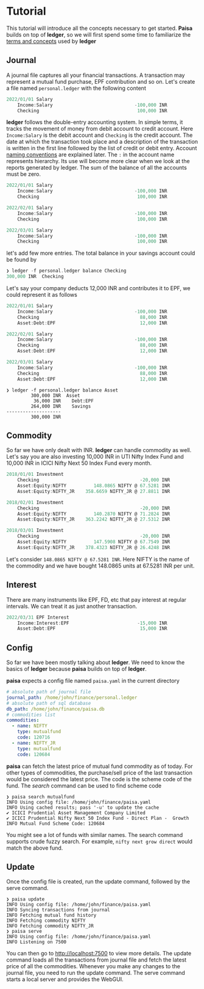 # Tutorial

This tutorial will introduce all the concepts necessary to get
started. **Paisa** builds on top of **ledger**, so we will first spend
some time to familiarize the [terms and concepts](https://github.com/ledger/ledger/blob/master/doc/GLOSSARY.md) used by **ledger**

## Journal

A journal file captures all your financial transactions. A transaction
may represent a mutual fund purchase, EPF contribution and so
on. Let's create a file named `personal.ledger` with the following
content

```go
2022/01/01 Salary
    Income:Salary                              -100,000 INR
    Checking                                    100,000 INR
```

**ledger** follows the double-entry accounting system. In simple terms, it
tracks the movement of money from debit account to credit
account. Here `Income:Salary` is the debit account and
`Checking` is the credit account. The date at which the
transaction took place and a description of the transaction is written
in the first line followed by the list of credit or debit
entry. Account [naming conventions](./accounts.md) are explained later. The `:` in the account name
represents hierarchy. Its use will become more clear when we look at
the reports generated by ledger. The sum of the balance of all the
accounts must be zero.

```go
2022/01/01 Salary
    Income:Salary                              -100,000 INR
    Checking                                    100,000 INR

2022/02/01 Salary
    Income:Salary                              -100,000 INR
    Checking                                    100,000 INR

2022/03/01 Salary
    Income:Salary                              -100,000 INR
    Checking                                    100,000 INR
```

let's add few more entries. The total balance in your savings account
could be found by

```go
❯ ledger -f personal.ledger balance Checking
300,000 INR  Checking
```

Let's say your company deducts 12,000 INR and contributes it to EPF,
we could represent it as follows

```go
2022/01/01 Salary
    Income:Salary                              -100,000 INR
    Checking                                     88,000 INR
    Asset:Debt:EPF                               12,000 INR

2022/02/01 Salary
    Income:Salary                              -100,000 INR
    Checking                                     88,000 INR
    Asset:Debt:EPF                               12,000 INR

2022/03/01 Salary
    Income:Salary                              -100,000 INR
    Checking                                     88,000 INR
    Asset:Debt:EPF                               12,000 INR
```


```shell
❯ ledger -f personal.ledger balance Asset
         300,000 INR  Asset
          36,000 INR    Debt:EPF
         264,000 INR    Savings
--------------------
         300,000 INR
```

## Commodity

So far we have only dealt with INR. **ledger** can handle commodity as
well. Let's say you are also investing 10,000 INR in UTI Nifty Index
Fund and 10,000 INR in ICICI Nifty Next 50 Index Fund every
month.

```go
2018/01/01 Investment
    Checking                                     -20,000 INR
    Asset:Equity:NIFTY          148.0865 NIFTY @ 67.5281 INR
    Asset:Equity:NIFTY_JR    358.6659 NIFTY_JR @ 27.8811 INR

2018/02/01 Investment
    Checking                                     -20,000 INR
    Asset:Equity:NIFTY          140.2870 NIFTY @ 71.2824 INR
    Asset:Equity:NIFTY_JR    363.2242 NIFTY_JR @ 27.5312 INR

2018/03/01 Investment
    Checking                                     -20,000 INR
    Asset:Equity:NIFTY          147.5908 NIFTY @ 67.7549 INR
    Asset:Equity:NIFTY_JR    378.4323 NIFTY_JR @ 26.4248 INR
```

Let's consider `148.0865 NIFTY @ 67.5281 INR`. Here NIFTY is the name
of the commodity and we have bought 148.0865 units at 67.5281 INR per
unit.

## Interest

There are many instruments like EPF, FD, etc that pay interest at
regular intervals. We can treat it as just another transaction.

```go
2022/03/31 EPF Interest
    Income:Interest:EPF                         -15,000 INR
    Asset:Debt:EPF                               15,000 INR
```

## Config

So far we have been mostly talking about **ledger**. We need to know
the basics of **ledger** because **paisa** builds on top of
**ledger**.

**paisa** expects a config file named `paisa.yaml` in the current
directory

```yaml
# absolute path of journal file
journal_path: /home/john/finance/personal.ledger
# absolute path of sql database
db_path: /home/john/finance/paisa.db
# commodities list
commodities:
  - name: NIFTY
    type: mutualfund
    code: 120716
  - name: NIFTY_JR
    type: mutualfund
    code: 120684
```

**paisa** can fetch the latest price of mutual fund commodity as of
today. For other types of commodities, the purchase/sell price of the
last transaction would be considered the latest price. The code is the
scheme code of the fund. The *search* command can be used to find
scheme code

```shell
❯ paisa search mutualfund
INFO Using config file: /home/john/finance/paisa.yaml
INFO Using cached results; pass '-u' to update the cache
✔ ICICI Prudential Asset Management Company Limited
✔ ICICI Prudential Nifty Next 50 Index Fund - Direct Plan -  Growth
INFO Mutual Fund Scheme Code: 120684
```


You might see a lot of funds with similar names. The search command
supports crude fuzzy search. For example, `nifty next grow direct` would match the above fund.


## Update

Once the config file is created, run the update command, followed by
the serve command.

```shell
❯ paisa update
INFO Using config file: /home/john/finance/paisa.yaml
INFO Syncing transactions from journal
INFO Fetching mutual fund history
INFO Fetching commodity NIFTY
INFO Fetching commodity NIFTY_JR
❯ paisa serve
INFO Using config file: /home/john/finance/paisa.yaml
INFO Listening on 7500
```

You can then go to [http://localhost:7500](http://localhost:7500) to view more
details. The update command loads all the transactions from journal
file and fetch the latest price of all the commodities. Whenever you
make any changes to the journal file, you need to run the update
command. The serve command starts a local server and provides the
WebGUI.
